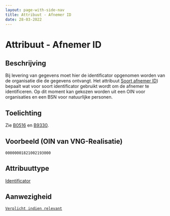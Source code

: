 ```yaml
---
layout: page-with-side-nav
title: Attribuut - Afnemer ID
date: 28-03-2022
---
```


# Attribuut - Afnemer ID

## Beschrijving
Bij levering van gegevens moet hier de identificator opgenomen worden van de organisatie die de gegevens ontvangt. Het attribuut [Soort afnemer ID](./Soort_afnemer_ID.md)) bepaalt wat voor soort identificator gebruikt wordt om de afnemer te identificeren. Op dit moment kan gekozen worden uit een OIN voor organisaties en een BSN voor natuurlijke personen.

## Toelichting
Zie [B0516](../../achtergronddocumentatie/ontwerp/artefacten/0516.md) en [B9330](../../achtergronddocumentatie/ontwerp/artefacten/9330.md).

## Voorbeeld (OIN van VNG-Realisatie)
`00000001821002193000` 

## Attribuuttype
[Identificator](../attribuuttypen/Identificator.md)

## Aanwezigheid
[`Verplicht indien relevant`](../../gegevenswoordenboek/readme.md#bijzondere-meta-attributen)

